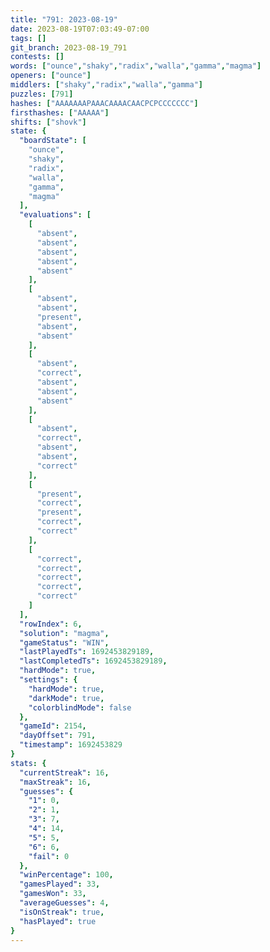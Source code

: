 ```yaml
---
title: "791: 2023-08-19"
date: 2023-08-19T07:03:49-07:00
tags: []
git_branch: 2023-08-19_791
contests: []
words: ["ounce","shaky","radix","walla","gamma","magma"]
openers: ["ounce"]
middlers: ["shaky","radix","walla","gamma"]
puzzles: [791]
hashes: ["AAAAAAAPAAACAAAACAACPCPCCCCCCC"]
firsthashes: ["AAAAA"]
shifts: ["shovk"]
state: {
  "boardState": [
    "ounce",
    "shaky",
    "radix",
    "walla",
    "gamma",
    "magma"
  ],
  "evaluations": [
    [
      "absent",
      "absent",
      "absent",
      "absent",
      "absent"
    ],
    [
      "absent",
      "absent",
      "present",
      "absent",
      "absent"
    ],
    [
      "absent",
      "correct",
      "absent",
      "absent",
      "absent"
    ],
    [
      "absent",
      "correct",
      "absent",
      "absent",
      "correct"
    ],
    [
      "present",
      "correct",
      "present",
      "correct",
      "correct"
    ],
    [
      "correct",
      "correct",
      "correct",
      "correct",
      "correct"
    ]
  ],
  "rowIndex": 6,
  "solution": "magma",
  "gameStatus": "WIN",
  "lastPlayedTs": 1692453829189,
  "lastCompletedTs": 1692453829189,
  "hardMode": true,
  "settings": {
    "hardMode": true,
    "darkMode": true,
    "colorblindMode": false
  },
  "gameId": 2154,
  "dayOffset": 791,
  "timestamp": 1692453829
}
stats: {
  "currentStreak": 16,
  "maxStreak": 16,
  "guesses": {
    "1": 0,
    "2": 1,
    "3": 7,
    "4": 14,
    "5": 5,
    "6": 6,
    "fail": 0
  },
  "winPercentage": 100,
  "gamesPlayed": 33,
  "gamesWon": 33,
  "averageGuesses": 4,
  "isOnStreak": true,
  "hasPlayed": true
}
---
```

<!-- more -->
